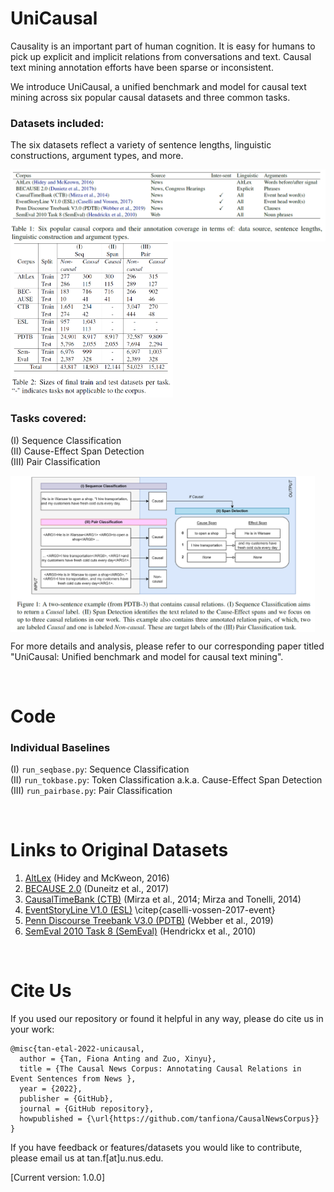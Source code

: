 # UniCausal
Causality is an important part of human cognition. It is easy for humans to pick up explicit and implicit relations from conversations and text. Causal text mining annotation efforts have been sparse or inconsistent. 

We introduce UniCausal, a unified benchmark and model for causal text mining across six popular causal datasets and three common tasks. 

### Datasets included:
The six datasets reflect a variety of sentence lengths, linguistic constructions, argument types, and more. 

<img align="center" src="assets/Table1_DataDifferences.PNG">

<br>

<img align="center" height=250 src="assets/Table2_DataSizes.PNG">

<br>

### Tasks covered:

(I) Sequence Classification <br>
(II) Cause-Effect Span Detection <br>
(III) Pair Classification <br>

<img align="center" height=250 src="assets/Figure1_Tasks.PNG">

<br>

For more details and analysis, please refer to our corresponding paper titled "UniCausal: Unified benchmark and model for causal text mining".

<br>

# Code

### Individual Baselines

(I) `run_seqbase.py`: Sequence Classification <br>
(II) `run_tokbase.py`: Token Classification a.k.a. Cause-Effect Span Detection <br>
(III) `run_pairbase.py`: Pair Classification <br>

<br>

# Links to Original Datasets
1. [AltLex](https://github.com/chridey/altlex) (Hidey and McKweon, 2016)
2. [BECAUSE 2.0](https://github.com/duncanka/BECAUSE) (Duneitz et al., 2017)
3. [CausalTimeBank (CTB)](https://github.com/paramitamirza/Causal-TimeBank) (Mirza et al., 2014; Mirza and Tonelli, 2014)
4. [EventStoryLine V1.0 (ESL)](https://github.com/tommasoc80/EventStoryLine) \citep{caselli-vossen-2017-event}
5. [Penn Discourse Treebank V3.0 (PDTB)](https://catalog.ldc.upenn.edu/LDC2019T05) (Webber et al., 2019)
6. [SemEval 2010 Task 8 (SemEval)](https://semeval2.fbk.eu/semeval2.php?location=tasks&taskid=11) (Hendrickx et al., 2010)

<br>

# Cite Us
If you used our repository or found it helpful in any way, please do cite us in your work:
```
@misc{tan-etal-2022-unicausal,
  author = {Tan, Fiona Anting and Zuo, Xinyu},
  title = {The Causal News Corpus: Annotating Causal Relations in Event Sentences from News },
  year = {2022},
  publisher = {GitHub},
  journal = {GitHub repository},
  howpublished = {\url{https://github.com/tanfiona/CausalNewsCorpus}}
}
```

If you have feedback or features/datasets you would like to contribute, please email us at tan.f[at]u.nus.edu.

[Current version: 1.0.0]